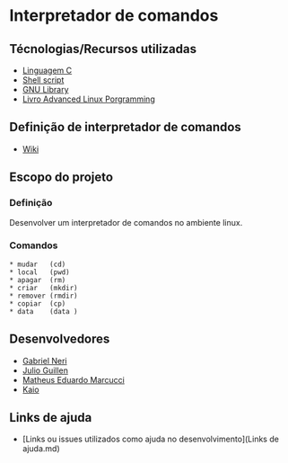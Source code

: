 # Interpretador de comandos

## Técnologias/Recursos utilizadas
- [Linguagem C](https://pt.wikipedia.org/wiki/C_(linguagem_de_programa%C3%A7%C3%A3o))
- [Shell script](https://www.devmedia.com.br/introducao-ao-shell-script-no-linux/25778)
- [GNU Library](http://www.gnu.org/software/libc/manual/html_node/index.html)
- [Livro Advanced Linux Porgramming](http://docs.linux.cz/programming/other/ALP/advanced-linux-programming.pdf)

## Definição de interpretador de comandos
- [Wiki](https://pt.wikipedia.org/wiki/Interpretador_de_comandos)

## Escopo do projeto

  ### Definição
  Desenvolver um interpretador de comandos no ambiente linux.
  
  ### Comandos
    * mudar   (cd) 
    * local   (pwd)
    * apagar  (rm)
    * criar   (mkdir)
    * remover (rmdir)
    * copiar  (cp)
    * data    (data )

## Desenvolvedores
 - [Gabriel Neri](https://www.linkedin.com/in/nerigabriel/)
 - [Julio Guillen]()
 - [Matheus Eduardo Marcucci]()
 - [Kaio]()

## Links de ajuda
 - [Links ou issues utilizados como ajuda no desenvolvimento](Links de ajuda.md)
